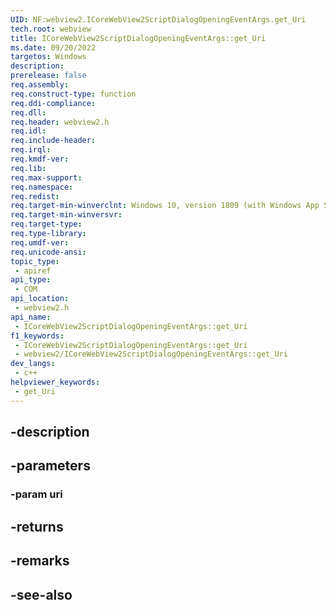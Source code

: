 ```yaml
---
UID: NF:webview2.ICoreWebView2ScriptDialogOpeningEventArgs.get_Uri
tech.root: webview
title: ICoreWebView2ScriptDialogOpeningEventArgs::get_Uri
ms.date: 09/20/2022
targetos: Windows
description: 
prerelease: false
req.assembly: 
req.construct-type: function
req.ddi-compliance: 
req.dll: 
req.header: webview2.h
req.idl: 
req.include-header: 
req.irql: 
req.kmdf-ver: 
req.lib: 
req.max-support: 
req.namespace: 
req.redist: 
req.target-min-winverclnt: Windows 10, version 1809 (with Windows App SDK 1.1 or later)
req.target-min-winversvr: 
req.target-type: 
req.type-library: 
req.umdf-ver: 
req.unicode-ansi: 
topic_type:
 - apiref
api_type:
 - COM
api_location:
 - webview2.h
api_name:
 - ICoreWebView2ScriptDialogOpeningEventArgs::get_Uri
f1_keywords:
 - ICoreWebView2ScriptDialogOpeningEventArgs::get_Uri
 - webview2/ICoreWebView2ScriptDialogOpeningEventArgs::get_Uri
dev_langs:
 - c++
helpviewer_keywords:
 - get_Uri
---
```


## -description

## -parameters

### -param uri

## -returns

## -remarks

## -see-also

